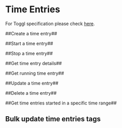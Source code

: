 Time Entries
====================

For Toggl specification please check [here](https://github.com/toggl/toggl_api_docs/blob/master/chapters/time_entries.md).

##Create a time entry##


##Start a time entry##


##Stop a time entry##


##Get time entry details##


##Get running time entry##

##Update a time entry##


##Delete a time entry##



##Get time entries started in a specific time range##


## Bulk update time entries tags ##
